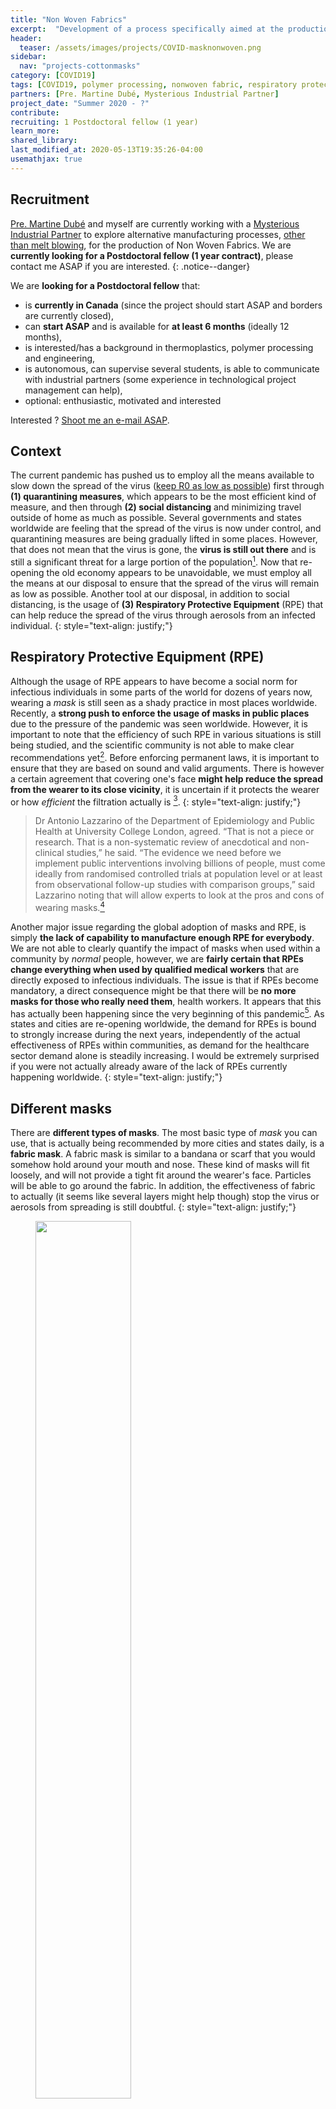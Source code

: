 ```yaml
---
title: "Non Woven Fabrics"
excerpt:  "Development of a process specifically aimed at the production of Materials for Respiratory Protective Equipment"
header:
  teaser: /assets/images/projects/COVID-masknonwoven.png
sidebar:
  nav: "projects-cottonmasks"
category: [COVID19]
tags: [COVID19, polymer processing, nonwoven fabric, respiratory protective equipment]
partners: [Pre. Martine Dubé, Mysterious Industrial Partner]
project_date: "Summer 2020 - ?"
contribute: 
recruiting: 1 Postdoctoral fellow (1 year)
learn_more: 
shared_library: 
last_modified_at: 2020-05-13T19:35:26-04:00
usemathjax: true
---
```


## Recruitment

[Pre. Martine Dubé](https://www.etsmtl.ca/Professeurs/mdube/Accueil) and myself are currently working with a [Mysterious Industrial Partner](https://www.youtube.com/watch?v=fq3abPnEEGE) to explore alternative manufacturing processes, [other than melt blowing](#nwp-melt-blown), for the production of Non Woven Fabrics. We are **currently looking for a Postdoctoral fellow (1 year contract)**, please contact me ASAP if you are interested.
{: .notice--danger}

We are **looking for a Postdoctoral fellow** that:
* is **currently in Canada** (since the project should start ASAP and borders are currently closed),
* can **start ASAP** and is available for **at least 6 months** (ideally 12 months),
* is interested/has a background in thermoplastics, polymer processing and engineering,
* is autonomous, can supervise several students, is able to communicate with industrial partners (some experience in technological project management can help),
* optional: enthusiastic, motivated and interested

Interested ? [Shoot me an e-mail ASAP](/research_opportunities/#how-to-apply).


## Context

The current pandemic has pushed us to employ all the means available to slow down the spread of the virus ([keep R0 as low as possible](../../projects/COVID-trackers)) first through **(1) quarantining measures**, which appears to be the most efficient kind of measure, and then through **(2) social distancing** and minimizing travel outside of home as much as possible. Several governments and states worldwide are feeling that the spread of the virus is now under control, and quarantining measures are being gradually lifted in some places. However, that does not mean that the virus is gone, the **virus is still out there** and is still a significant threat for a large portion of the population[^1]. 
Now that re-opening the old economy appears to be unavoidable, we must employ all the means at our disposal to ensure that the spread of the virus will remain as low as possible. Another tool at our disposal, in addition to social distancing, is the usage of **(3) Respiratory Protective Equipment** (RPE) that can help reduce the spread of the virus through aerosols from an infected individual. 
{: style="text-align: justify;"}

## Respiratory Protective Equipment (RPE)

Although the usage of RPE appears to have become a social norm for infectious individuals in some parts of the world for dozens of years now, wearing a *mask* is still seen as a shady practice in most places worldwide. Recently, a **strong push to enforce the usage of masks in public places** due to the pressure of the pandemic was seen worldwide. However, it is important to note that the efficiency of such RPE in various situations is still being studied, and the scientific community is not able to make clear recommendations yet[^5]. Before enforcing permanent laws, it is important to ensure that they are based on sound and valid arguments. There is however a certain agreement that covering one's face **might help reduce the spread from the wearer to its close vicinity**, it is uncertain if it protects the wearer or how *efficient* the filtration actually is [^6].
{: style="text-align: justify;"}

> Dr Antonio Lazzarino of the Department of Epidemiology and Public Health at University College London, agreed. “That is not a piece or research. That is a non-systematic review of anecdotical and non-clinical studies,” he said. “The evidence we need before we implement public interventions involving billions of people, must come ideally from randomised controlled trials at population level or at least from observational follow-up studies with comparison groups,” said Lazzarino noting that will allow experts to look at the pros and cons of wearing masks.[^5]

Another major issue regarding the global adoption of masks and RPE, is simply **the lack of capability to manufacture enough RPE for everybody**. We are not able to clearly quantify the impact of masks when used within a community by *normal* people, however, we are **fairly certain that RPEs change everything when used by qualified medical workers** that are directly exposed to infectious individuals. The issue is that if RPEs become mandatory, a direct consequence might be that there will be **no more masks for those who really need them**, health workers. It appears that this has actually been happening since the very beginning of this pandemic[^8]. As states and cities are re-opening worldwide, the demand for RPEs is bound to strongly increase during the next years, independently of the actual effectiveness of RPEs within communities, as demand for the healthcare sector demand alone is steadily increasing. I would be extremely surprised if you were not actually already aware of the lack of RPEs currently happening worldwide.
{: style="text-align: justify;"}

## Different masks

There are **different types of masks**. The most basic type of *mask* you can use, that is actually being recommended by more cities and states daily, is a **fabric mask**. A fabric mask is similar to a bandana or scarf that you would somehow hold around your mouth and nose. These kind of masks will fit loosely, and will not provide a tight fit around the wearer's face. Particles will be able to go around the fabric. In addition, the effectiveness of fabric to actually (it seems like several layers might help though) stop the virus or aerosols from spreading is still doubtful.
{: style="text-align: justify;"}

<figure class="half">
    <a href="https://www.afp.com/en/news/826/virus-eminently-capable-spreading-through-speech-study-doc-1rj09l4">
    <img src="/assets/images/projects/COVID-masktypes.jpg" width="60%"/>
    </a>
    <a href="https://www.ncbi.nlm.nih.gov/pubmed/30233916"><img src="/assets/images/projects/COVID-masknonwoven.png" width="60%"></a>
</figure>
*The main different types of masks are shown on the left. The morphology of the filter layer (the melt-blown Non-Woven Polypropylene) is presented on the right, that is the filtration material used in masks. (Left [^1A], Right [^7])*
{: style="text-align: center;"}

Your best option after that is a **surgical mask**. These masks are not made of fabric like the one used in clothes, they're made of Non Woven Fabric (NWF). A NWF is mat of randomly arranged fibers, a NWF is actually shown in the right image of the figure above. In most medical applications, the NWF is a Non-Woven Polypropylene (NWP) made of fibers that have around 1-20 $$\mu\text{m}$$. Although NWP can filter particles of very small size, it is not quite efficient in the case of a surgical mask as they fit loosely around the nose and mouth. Aerosols could easily be inhaled with unfiltered air around their edges.
{: style="text-align: justify;"}

Finally, the best option you can get that you probably heard about at least once in the media recently is the **N95 respirator**.
It guarantees to filter out at least 95% of microscopic airborne particles (0.3+$$\mu\text{m}$$), including viruses. The N95 respirator only work if they **fit tightly around the nose and mouth**, this means that they cannot be used by children or people with face beard. Another very important point here is that N95 masks and surgical masks are **disposable**, they should not be used more than once. Note in the figure above that N95 respirators are made of several layers of NWP between which is a rigid but air permeable acrylic layer to allow the user to mold the mask to their face's shape for a better fit. 
{: style="text-align: justify;"}

## NWP: melt blown

> While Chinese firms make almost three million tons of nonwoven fabric each year, less than 1% of it is melt-blown fabric, according to the China Nonwoven and Industrial Textiles Association. Before the pandemic, half the world's face masks were made in China and most US companies that have converted the factories to make N95 face masks get their melt-blown fabric from China. NPR.

Non Woven Polypropylene is critical for RPEs, this filtration material is manufactured through a process called **melt-blowing**. It consists in extruding a polymer melt (thermoplastic) though nozzles using high speed blowing gas. The polymer melt quickly cools down due to the high speed and forms micro and nano fibers that are then randomly gathered on a collector.
{: style="text-align: justify;"}

<figure class="half">
    <a href="https://www.sciencedirect.com/topics/engineering/melt-blown-process"><img src="/assets/images/projects/COVID-meltblown_process.jpg" width="60%"></a>
    <a href="http://www.nonwoventools.com/2013/01/03/meltblown/biaxmeltblown-01-source-biax-fiberfilm-meltblown-process/"><img src="/assets/images/projects/COVID-meltblown_collector.gif" width="60%"></a>
</figure>
*The melt blown manufacturing process is presented on the left[^9], a line of nozzles blowing polymer melts on a collector is shown on the right[^10].*
{: style="text-align: center;"}

The process is simple and it does not require solvents or dangerous products. The current **issue is that factories worldwide are producing as much NWP as quickly as possible**, in addition to manufacturing as many melt blowing machine as quickly as possible, there is still however **a significant risk**, due to the uncertainty regarding the arrival of unexpected *second waves*, that **the demand will remain higher than the production capabilities for months or even years to come**. The development of local manufacturing solutions that can provide a **robust alternative to melt blowing can make a significant difference in the months and years to come**.
{: style="text-align: justify;"}


{% comment %}
## Filtration mechanisms

Filtration mechanisms of RPE relies on a mat of randomly arranged fibers, also called a Nonwoven Fabric (NWF).

<figure class="half">
    <a href="https://en.wikipedia.org/wiki/HEPA"><img src="/assets/images/projects/COVID-filtration_mechs.png" width="60%"></a>
    <a href="http://www.irsst.qc.ca/media/documents/PubIRSST/RG-501.pdf"><img src="/assets/images/projects/COVID-filtration_partsize.PNG" width="60%"></a>
</figure>
*Filtration mechanisms and efficiency with respect to particle size. (Left [^2], Right [^3])*
{: style="text-align: center;"}
{% endcomment %}


#### References

[^1]: [Study: 5% of Spanish population has had coronavirus](https://www.aa.com.tr/en/europe/study-5-of-spanish-population-has-had-coronavirus/1839965)
[^1A]: [Virus 'eminently capable' of spreading through speech: study](https://www.afp.com/en/news/826/virus-eminently-capable-spreading-through-speech-study-doc-1rj09l4)
[^2]: [Wikipedia HEPA filters](https://en.wikipedia.org/wiki/HEPA)
[^3]: [http://www.irsst.qc.ca/media/documents/PubIRSST/RG-501.pdf](http://www.irsst.qc.ca/media/documents/PubIRSST/RG-501.pdf)
[^5]: [Report on face masks' effectiveness for Covid-19 divides scientists](https://www.theguardian.com/world/2020/may/04/scientists-disagree-over-face-masks-effect-on-covid-19)
[^6]: This is also strongly dependent on the way a mask is worn, the kind of mask, and other important points that will not be explored in this short introduction to filtration materials for RPE. New results are being published daily.
[^7]: [Assessment of a respiratory face mask for capturing air pollutants and pathogens including human influenza and rhinoviruses](https://www.ncbi.nlm.nih.gov/pubmed/30233916)
[^8]: [Shortage of personal protective equipment endangering health workers worldwide](https://www.who.int/news-room/detail/03-03-2020-shortage-of-personal-protective-equipment-endangering-health-workers-worldwide)
[^9]: [Melt Blown Process](https://www.sciencedirect.com/topics/engineering/melt-blown-process)
[^10]: [Biax-Fiberfilm meltblown process](http://www.nonwoventools.com/2013/01/03/meltblown/biaxmeltblown-01-source-biax-fiberfilm-meltblown-process/)